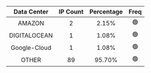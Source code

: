 | Data Center | IP Count | Percentage | Freq |
|:------------:|:--------:|:-----------:|:-----:|
| AMAZON | 2 | 2.15% | 🟢 |
| DIGITALOCEAN | 1 | 1.08% | 🟢 |
| Google-Cloud | 1 | 1.08% | 🟢 |
| OTHER | 89 | 95.70% | 🟢 |